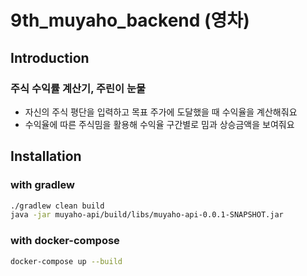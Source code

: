 # 9th_muyaho_backend (영차)
## Introduction
### 주식 수익률 계산기, 주린이 눈물

- 자신의 주식 평단을 입력하고 목표 주가에 도달했을 때 수익율을 계산해줘요
- 수익율에 따른 주식밈을 활용해 수익율 구간별로 밈과 상승금액을 보여줘요

## Installation

### with gradlew

```bash
./gradlew clean build
java -jar muyaho-api/build/libs/muyaho-api-0.0.1-SNAPSHOT.jar 
```

### with docker-compose

```bash
docker-compose up --build
```
